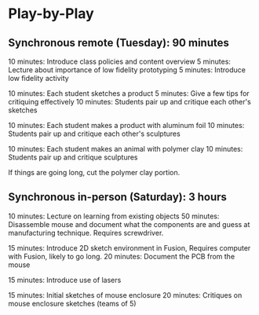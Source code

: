 # Play-by-Play
## Synchronous remote (Tuesday): 90 minutes
10 minutes: Introduce class policies and content overview
5 minutes: Lecture about importance of low fidelity prototyping
5 minutes: Introduce low fidelity activity

10 minutes: Each student sketches a product
5 minutes: Give a few tips for critiquing effectively
10 minutes: Students pair up and critique each other's sketches

10 minutes: Each student makes a product with aluminum foil
10 minutes: Students pair up and critique each other's sculptures

10 minutes: Each student makes an animal with polymer clay
10 minutes: Students pair up and critique sculptures

If things are going long, cut the polymer clay portion.


## Synchronous in-person (Saturday): 3 hours
10 minutes: Lecture on learning from existing objects
50 minutes: Disassemble mouse and document what the components are and guess at manufacturing technique. Requires screwdriver.

15 minutes: Introduce 2D sketch environment in Fusion, Requires computer with Fusion, likely to go long.
20 minutes: Document the PCB from the mouse

15 minutes: Introduce use of lasers

15 minutes: Initial sketches of mouse enclosure
20 minutes: Critiques on mouse enclosure sketches (teams of 5)